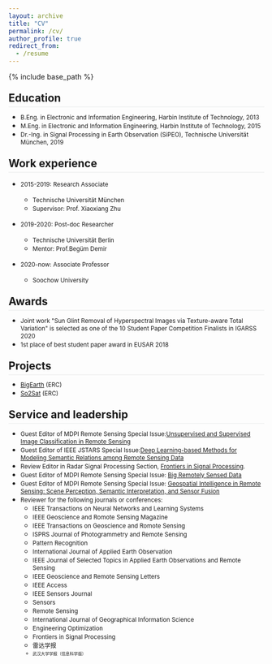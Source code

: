 ```yaml
---
layout: archive
title: "CV"
permalink: /cv/
author_profile: true
redirect_from:
  - /resume
---
```

<style>
.page__content p {
    margin: 0 0 0em;
}
p{
    /*margin: 0;*/
    /*padding: -30;*/
    /*line-height: 15px;*/
}
/* a{
	color:#7c1313;
} */
ul{
    /*margin: 0;*/
    /*padding: -30;*/
    line-height: 15px;
    margin-block-start: 0em;
    margin-block-end: 0em;
}
ul li, ol li {
    margin-bottom: 0.em;
}
h1, h2, h3, h4, h5, h6 {
	padding-bottom: 0.2em;
	margin: 1em 0 0.5em;
	border-bottom: 2px solid #f2f3f3;
}
</style>

{% include base_path %}
<!-- [[PDF]]() -->

<h2> Education</h2> 


* <small>B.Eng. in Electronic and Information Engineering, Harbin Institute of Technology, 2013</small>
* <small>M.Eng. in Electronic and Information Engineering, Harbin Institute of Technology, 2015</small>
* <small>Dr.-Ing. in Signal Processing in Earth Observation (SiPEO), Technische Universität München, 2019</small>




<h2>Work experience</h2>


* <small>2015-2019: Research Associate</small>
  * <small>Technische Universität München</small>
  <!-- * Duties included: Tagging issues -->
  * <small>Supervisor: Prof. Xiaoxiang Zhu</small>

* <small>2019-2020: Post-doc Researcher</small>
  * <small>Technische Universität Berlin</small>
  <!-- * Duties included: Merging pull requests -->
  * <small>Mentor: Prof.Begüm Demir</small>

* <small>2020-now: Associate Professor</small>
  * <small>Soochow University</small>


<!-- Skills
======
* Skill 1
* Skill 2
  * Sub-skill 2.1
  * Sub-skill 2.2
  * Sub-skill 2.3
* Skill 3 -->

<!-- <ul>{% for post in site.publications %}
    {% include archive-single-cv.html %}
  {% endfor %}</ul> -->


<!-- <h2>Selected Publications</h2>

* <small>[Graph Relation Network: Modeling Relations between Scenes for Multi-Label Remote Sensing Image Classification and Retrieval](https://jiankang1991.github.io/publication/kang2020grn)<br> 
<b>Jian Kang</b>, Ruben Fernandez-Beltran, Danfeng Hong, Jocelyn Chanussot, Antonio Plaza.
<i>IEEE Transactions on Geoscience and Remote Sensing</i>. <b>TGRS</b>, 2020.</small>

* <small>[Deep Hashing based on Class-Discriminated Neighborhood Embedding](https://jiankang1991.github.io/publication/kang2020cdne) <br> 
<b>Jian Kang</b>, Ruben Fernandez-Beltran, Zhen Ye, Xiaohua Tong, Antonio Plaza.
<i>IEEE Journal of Selected Topics in Applied Earth Observations and Remote Sensing</i>. <b>JSTARS</b>, 2020.</small>

* <small>[Graph-Induced Aligned Learning on Subspaces for Hyperspectral and Multispectral Data](https://jiankang1991.github.io/publication/hong2020gia) <br> 
Danfeng Hong, <b>Jian Kang*</b>, Naoto Yokoya, Jocelyn Chanussot.
<i>IEEE Transactions on Geoscience and Remote Sensing</i>. <b>TGRS</b>, 2020.</small>

* <small>[Deep Unsupervised Embedding for Remotely Sensed Images Based on Spatially Augmented Momentum Contrast](https://jiankang1991.github.io/publication/kang2020due) <br> 
<b>Jian Kang</b>, Ruben Fernandez-Beltran, Puhong Duan, Sicong Liu, Antonio Plaza.
<i>IEEE Transactions on Geoscience and Remote Sensing</i>. <b>TGRS</b>, 2020.</small>

* <small>[Robust Fine Registration of Multisensor Remote Sensing Images Based on Enhanced Subpixel Phase Correlation](https://jiankang1991.github.io/publication/kang2020rfr) <br> 
Zhen Ye, <b>Jian Kang*</b>, Jing Yao, Wenping Song, Sicong Liu, Xin Luo, Yusheng Xu, Xiaohua Tong.
<i>Sensors</i>. 2020.</small>

* <small>[High-Rankness Regularized Semi-Supervised Deep Metric Learning for Remote Sensing Imagery](https://jiankang1991.github.io/publication/kang2020smdml) <br> 
<b>Jian Kang</b>, Ruben Fernandez-Beltran, Zhen Ye, Xiaohua Tong, Pedram Ghamisi, Antonio Plaza.
<i>Remote Sensing</i>. 2020.</small>

* <small>[Deep Metric Learning based on Scalable Neighborhood Components for Remote Sensing Scene Characterization](https://jiankang1991.github.io/publication/kang2020dml) <br> 
<b>Jian Kang</b>, Ruben Fernandez-Beltran, Zhen Ye, Xiaohua Tong, Pedram Ghamisi, Antonio Plaza.
<i>IEEE Transactions on Geoscience and Remote Sensing</i>. <b>TGRS</b>, 2020.</small>

* <small>[Learning Convolutional Sparse Coding on Complex Domain for Interferometric Phase Restoration](https://jiankang1991.github.io/publication/kang2020comcsc) <br> 
<b>Jian Kang</b>, Danfeng Hong, Jialin Liu, Gerald Baier, Naoto Yokoya, Begüm Demir.
<i>IEEE Transactions on Neural Networks and Learning Systems</i>. <b>TNNLS</b>, 2020.</small>

* <small>[Multipass SAR Interferometry Based on Total Variation Regularized Robust Low Rank Tensor Decomposition](https://jiankang1991.github.io/publication/kang2020Multipass) <br> 
<b>Jian Kang</b>, Yuanyuan Wang, Xiao Xiang Zhu.
<i>IEEE Transactions on Geoscience and Remote Sensing</i>. <b>TGRS</b>, 2020.</small>

* <small>[Building instance classification using street view images](https://jiankang1991.github.io/publication/kang2018building) <br> 
<b>Jian Kang</b>, Marco Körner, Yuanyuan Wang, Hannes Taubenböck, Xiao Xiang Zhu.
<i>ISPRS journal of photogrammetry and remote sensing</i>. <b>ISPRS</b>, 2018.</small>

* <small>[Object-based multipass InSAR via robust low-rank tensor decomposition](https://jiankang1991.github.io/publication/kang2018object) <br> 
<b>Jian Kang</b>, Yuanyuan Wang, Michael Schmitt, Xiao Xiang Zhu.
<i>IEEE Transactions on Geoscience and Remote Sensing</i>. <b>TGRS</b>, 2018.

* <small>[Robust object-based multipass InSAR deformation reconstruction](https://jiankang1991.github.io/publication/kang2017robust) <br> 
<b>Jian Kang</b>, Yuanyuan Wang, Marco Körner, Xiao Xiang Zhu.
<i>IEEE Transactions on Geoscience and Remote Sensing</i>. <b>TGRS</b>, 2017.</small> -->

<!-- <h2>Talks</h2>


  <small><ul>{% for post in site.talks %}
    {% include archive-single-talk-cv.html %}
  {% endfor %}</ul></small>



<h2>Teaching</h2>


  <small><ul>{% for post in site.teaching %}
    {% include archive-single-cv.html %}
  {% endfor %}</ul></small> -->


<h2>Awards</h2>

* <small>Joint work "Sun Glint Removal of Hyperspectral Images via Texture-aware Total Variation" is selected as one of the 10 Student Paper Competition Finalists in IGARSS 2020</small>
* <small>1st place of best student paper award in EUSAR 2018</small>

<h2>Projects</h2>

* <small>[BigEarth](http://bigearth.net/) (ERC)</small>
* <small>[So2Sat](http://www.so2sat.eu/) (ERC)</small>

<h2>Service and leadership</h2>

* <small>Guest Editor of MDPI Remote Sensing Special Issue:[Unsupervised and Supervised Image Classification in Remote Sensing](https://www.mdpi.com/journal/remotesensing/special_issues/unsupervised_image_classification)</small>
* <small>Guest Editor of IEEE JSTARS Special Issue:[Deep Learning-based Methods for Modeling Semantic Relations among Remote Sensing Data](https://4d8xuv2577wggnmowfwzehpo-wpengine.netdna-ssl.com/wp-content/uploads/2021/03/CFP-Deep-Learning-based-Methods-for-Modeling-Semantic-Relations-among-Remote-Sensing-Data.pdf)</small>
* <small>Review Editor in Radar Signal Processing Section, [Frontiers in Signal Processing](https://www.frontiersin.org/).</small>
* <small>Guest Editor of MDPI Remote Sensing Special Issue: [Big Remotely Sensed Data](https://www.mdpi.com/journal/remotesensing/special_issues/big_remotely_sensed_data)</small>
* <small>Guest Editor of MDPI Remote Sensing Special Issue: [Geospatial Intelligence in Remote Sensing: Scene Perception, Semantic Interpretation, and Sensor Fusion](https://www.mdpi.com/journal/remotesensing/special_issues/Geospatial_Intelligence)</small>
* <small>Reviewer for the following journals or conferences:</small>
  * <small>IEEE Transactions on Neural Networks and Learning Systems</small>
  * <small>IEEE Geoscience and Romote Sensing Magazine</small>
  * <small>IEEE Transactions on Geoscience and Romote Sensing</small>
  * <small>ISPRS Journal of Photogrammetry and Remote Sensing</small>
  * <small>Pattern Recognition</small>
  * <small>International Journal of Applied Earth Observation</small>
  * <small>IEEE Journal of Selected Topics in Applied Earth Observations and Remote Sensing</small>
  * <small>IEEE Geoscience and Remote Sensing Letters</small>
  * <small>IEEE Access</small>
  * <small>IEEE Sensors Journal</small>
  * <small>Sensors</small>
  * <small>Remote Sensing</small>
  * <small>International Journal of Geographical Information Science</small>
  * <small>Engineering Optimization</small>
  * <small>Frontiers in Signal Processing</small>
  * <small>雷达学报<small>
  * <small>武汉大学学报（信息科学版）<small>
